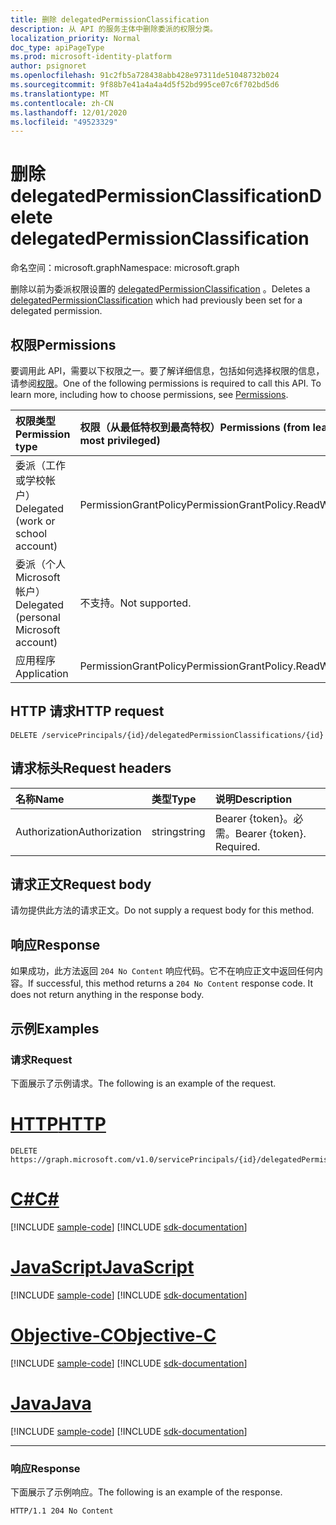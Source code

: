```yaml
---
title: 删除 delegatedPermissionClassification
description: 从 API 的服务主体中删除委派的权限分类。
localization_priority: Normal
doc_type: apiPageType
ms.prod: microsoft-identity-platform
author: psignoret
ms.openlocfilehash: 91c2fb5a728438abb428e97311de51048732b024
ms.sourcegitcommit: 9f88b7e41a4a4a4d5f52bd995ce07c6f702bd5d6
ms.translationtype: MT
ms.contentlocale: zh-CN
ms.lasthandoff: 12/01/2020
ms.locfileid: "49523329"
---
```

# <a name="delete-delegatedpermissionclassification"></a><span data-ttu-id="dd7b0-103">删除 delegatedPermissionClassification</span><span class="sxs-lookup"><span data-stu-id="dd7b0-103">Delete delegatedPermissionClassification</span></span>

<span data-ttu-id="dd7b0-104">命名空间：microsoft.graph</span><span class="sxs-lookup"><span data-stu-id="dd7b0-104">Namespace: microsoft.graph</span></span>

<span data-ttu-id="dd7b0-105">删除以前为委派权限设置的 [delegatedPermissionClassification](../resources/delegatedPermissionClassification.md) 。</span><span class="sxs-lookup"><span data-stu-id="dd7b0-105">Deletes a [delegatedPermissionClassification](../resources/delegatedPermissionClassification.md) which had previously been set for a delegated permission.</span></span>

## <a name="permissions"></a><span data-ttu-id="dd7b0-106">权限</span><span class="sxs-lookup"><span data-stu-id="dd7b0-106">Permissions</span></span>

<span data-ttu-id="dd7b0-p101">要调用此 API，需要以下权限之一。要了解详细信息，包括如何选择权限的信息，请参阅[权限](/graph/permissions-reference)。</span><span class="sxs-lookup"><span data-stu-id="dd7b0-p101">One of the following permissions is required to call this API. To learn more, including how to choose permissions, see [Permissions](/graph/permissions-reference).</span></span>

|<span data-ttu-id="dd7b0-109">权限类型</span><span class="sxs-lookup"><span data-stu-id="dd7b0-109">Permission type</span></span>      | <span data-ttu-id="dd7b0-110">权限（从最低特权到最高特权）</span><span class="sxs-lookup"><span data-stu-id="dd7b0-110">Permissions (from least to most privileged)</span></span>              |
|:--------------------|:---------------------------------------------------------|
|<span data-ttu-id="dd7b0-111">委派（工作或学校帐户）</span><span class="sxs-lookup"><span data-stu-id="dd7b0-111">Delegated (work or school account)</span></span> | <span data-ttu-id="dd7b0-112">PermissionGrantPolicy</span><span class="sxs-lookup"><span data-stu-id="dd7b0-112">PermissionGrantPolicy.ReadWrite.All</span></span> |
|<span data-ttu-id="dd7b0-113">委派（个人 Microsoft 帐户）</span><span class="sxs-lookup"><span data-stu-id="dd7b0-113">Delegated (personal Microsoft account)</span></span> | <span data-ttu-id="dd7b0-114">不支持。</span><span class="sxs-lookup"><span data-stu-id="dd7b0-114">Not supported.</span></span>    |
|<span data-ttu-id="dd7b0-115">应用程序</span><span class="sxs-lookup"><span data-stu-id="dd7b0-115">Application</span></span> | <span data-ttu-id="dd7b0-116">PermissionGrantPolicy</span><span class="sxs-lookup"><span data-stu-id="dd7b0-116">PermissionGrantPolicy.ReadWrite.All</span></span> |

## <a name="http-request"></a><span data-ttu-id="dd7b0-117">HTTP 请求</span><span class="sxs-lookup"><span data-stu-id="dd7b0-117">HTTP request</span></span>

<!-- { "blockType": "ignored" } -->

```http
DELETE /servicePrincipals/{id}/delegatedPermissionClassifications/{id}
```

## <a name="request-headers"></a><span data-ttu-id="dd7b0-118">请求标头</span><span class="sxs-lookup"><span data-stu-id="dd7b0-118">Request headers</span></span>

| <span data-ttu-id="dd7b0-119">名称</span><span class="sxs-lookup"><span data-stu-id="dd7b0-119">Name</span></span>       | <span data-ttu-id="dd7b0-120">类型</span><span class="sxs-lookup"><span data-stu-id="dd7b0-120">Type</span></span> | <span data-ttu-id="dd7b0-121">说明</span><span class="sxs-lookup"><span data-stu-id="dd7b0-121">Description</span></span>|
|:---------------|:--------|:----------|
| <span data-ttu-id="dd7b0-122">Authorization</span><span class="sxs-lookup"><span data-stu-id="dd7b0-122">Authorization</span></span>  | <span data-ttu-id="dd7b0-123">string</span><span class="sxs-lookup"><span data-stu-id="dd7b0-123">string</span></span>  | <span data-ttu-id="dd7b0-p102">Bearer {token}。必需。</span><span class="sxs-lookup"><span data-stu-id="dd7b0-p102">Bearer {token}. Required.</span></span> |

## <a name="request-body"></a><span data-ttu-id="dd7b0-126">请求正文</span><span class="sxs-lookup"><span data-stu-id="dd7b0-126">Request body</span></span>

<span data-ttu-id="dd7b0-127">请勿提供此方法的请求正文。</span><span class="sxs-lookup"><span data-stu-id="dd7b0-127">Do not supply a request body for this method.</span></span>

## <a name="response"></a><span data-ttu-id="dd7b0-128">响应</span><span class="sxs-lookup"><span data-stu-id="dd7b0-128">Response</span></span>

<span data-ttu-id="dd7b0-p103">如果成功，此方法返回 `204 No Content` 响应代码。它不在响应正文中返回任何内容。</span><span class="sxs-lookup"><span data-stu-id="dd7b0-p103">If successful, this method returns a `204 No Content` response code. It does not return anything in the response body.</span></span>

## <a name="examples"></a><span data-ttu-id="dd7b0-131">示例</span><span class="sxs-lookup"><span data-stu-id="dd7b0-131">Examples</span></span>

### <a name="request"></a><span data-ttu-id="dd7b0-132">请求</span><span class="sxs-lookup"><span data-stu-id="dd7b0-132">Request</span></span>

<span data-ttu-id="dd7b0-133">下面展示了示例请求。</span><span class="sxs-lookup"><span data-stu-id="dd7b0-133">The following is an example of the request.</span></span>


# <a name="http"></a>[<span data-ttu-id="dd7b0-134">HTTP</span><span class="sxs-lookup"><span data-stu-id="dd7b0-134">HTTP</span></span>](#tab/http)
<!-- {
  "blockType": "request",
  "name": "serviceprincipal_delete_delegatedpermissionclassifications"
}-->

```http
DELETE https://graph.microsoft.com/v1.0/servicePrincipals/{id}/delegatedPermissionClassifications/{id}
```
# <a name="c"></a>[<span data-ttu-id="dd7b0-135">C#</span><span class="sxs-lookup"><span data-stu-id="dd7b0-135">C#</span></span>](#tab/csharp)
[!INCLUDE [sample-code](../includes/snippets/csharp/serviceprincipal-delete-delegatedpermissionclassifications-csharp-snippets.md)]
[!INCLUDE [sdk-documentation](../includes/snippets/snippets-sdk-documentation-link.md)]

# <a name="javascript"></a>[<span data-ttu-id="dd7b0-136">JavaScript</span><span class="sxs-lookup"><span data-stu-id="dd7b0-136">JavaScript</span></span>](#tab/javascript)
[!INCLUDE [sample-code](../includes/snippets/javascript/serviceprincipal-delete-delegatedpermissionclassifications-javascript-snippets.md)]
[!INCLUDE [sdk-documentation](../includes/snippets/snippets-sdk-documentation-link.md)]

# <a name="objective-c"></a>[<span data-ttu-id="dd7b0-137">Objective-C</span><span class="sxs-lookup"><span data-stu-id="dd7b0-137">Objective-C</span></span>](#tab/objc)
[!INCLUDE [sample-code](../includes/snippets/objc/serviceprincipal-delete-delegatedpermissionclassifications-objc-snippets.md)]
[!INCLUDE [sdk-documentation](../includes/snippets/snippets-sdk-documentation-link.md)]

# <a name="java"></a>[<span data-ttu-id="dd7b0-138">Java</span><span class="sxs-lookup"><span data-stu-id="dd7b0-138">Java</span></span>](#tab/java)
[!INCLUDE [sample-code](../includes/snippets/java/serviceprincipal-delete-delegatedpermissionclassifications-java-snippets.md)]
[!INCLUDE [sdk-documentation](../includes/snippets/snippets-sdk-documentation-link.md)]

---


### <a name="response"></a><span data-ttu-id="dd7b0-139">响应</span><span class="sxs-lookup"><span data-stu-id="dd7b0-139">Response</span></span>

<span data-ttu-id="dd7b0-140">下面展示了示例响应。</span><span class="sxs-lookup"><span data-stu-id="dd7b0-140">The following is an example of the response.</span></span>

<!-- {
  "blockType": "response",
  "truncated": true
} -->

```http
HTTP/1.1 204 No Content
```
